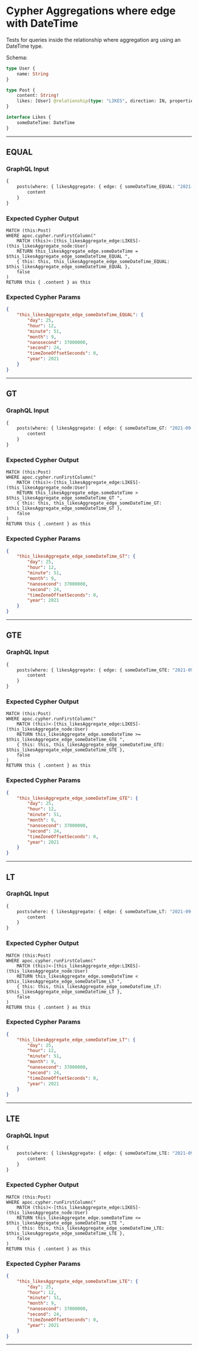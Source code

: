 # Cypher Aggregations where edge with DateTime

Tests for queries inside the relationship where aggregation arg using an DateTime type.

Schema:

```graphql
type User {
    name: String
}

type Post {
    content: String!
    likes: [User] @relationship(type: "LIKES", direction: IN, properties: "Likes")
}

interface Likes {
    someDateTime: DateTime
}
```

---

## EQUAL

### GraphQL Input

```graphql
{
    posts(where: { likesAggregate: { edge: { someDateTime_EQUAL: "2021-09-25T12:51:24.037Z" } } }) {
        content
    }
}
```

### Expected Cypher Output

```cypher
MATCH (this:Post)
WHERE apoc.cypher.runFirstColumn("
    MATCH (this)<-[this_likesAggregate_edge:LIKES]-(this_likesAggregate_node:User)
    RETURN this_likesAggregate_edge.someDateTime = $this_likesAggregate_edge_someDateTime_EQUAL ",
    { this: this, this_likesAggregate_edge_someDateTime_EQUAL: $this_likesAggregate_edge_someDateTime_EQUAL },
    false
)
RETURN this { .content } as this
```

### Expected Cypher Params

```json
{
    "this_likesAggregate_edge_someDateTime_EQUAL": {
        "day": 25,
        "hour": 12,
        "minute": 51,
        "month": 9,
        "nanosecond": 37000000,
        "second": 24,
        "timeZoneOffsetSeconds": 0,
        "year": 2021
    }
}
```

---

## GT

### GraphQL Input

```graphql
{
    posts(where: { likesAggregate: { edge: { someDateTime_GT: "2021-09-25T12:51:24.037Z" } } }) {
        content
    }
}
```

### Expected Cypher Output

```cypher
MATCH (this:Post)
WHERE apoc.cypher.runFirstColumn("
    MATCH (this)<-[this_likesAggregate_edge:LIKES]-(this_likesAggregate_node:User)
    RETURN this_likesAggregate_edge.someDateTime > $this_likesAggregate_edge_someDateTime_GT ",
    { this: this, this_likesAggregate_edge_someDateTime_GT: $this_likesAggregate_edge_someDateTime_GT },
    false
)
RETURN this { .content } as this
```

### Expected Cypher Params

```json
{
    "this_likesAggregate_edge_someDateTime_GT": {
        "day": 25,
        "hour": 12,
        "minute": 51,
        "month": 9,
        "nanosecond": 37000000,
        "second": 24,
        "timeZoneOffsetSeconds": 0,
        "year": 2021
    }
}
```

---

## GTE

### GraphQL Input

```graphql
{
    posts(where: { likesAggregate: { edge: { someDateTime_GTE: "2021-09-25T12:51:24.037Z" } } }) {
        content
    }
}
```

### Expected Cypher Output

```cypher
MATCH (this:Post)
WHERE apoc.cypher.runFirstColumn("
    MATCH (this)<-[this_likesAggregate_edge:LIKES]-(this_likesAggregate_node:User)
    RETURN this_likesAggregate_edge.someDateTime >= $this_likesAggregate_edge_someDateTime_GTE ",
    { this: this, this_likesAggregate_edge_someDateTime_GTE: $this_likesAggregate_edge_someDateTime_GTE },
    false
)
RETURN this { .content } as this
```

### Expected Cypher Params

```json
{
    "this_likesAggregate_edge_someDateTime_GTE": {
        "day": 25,
        "hour": 12,
        "minute": 51,
        "month": 9,
        "nanosecond": 37000000,
        "second": 24,
        "timeZoneOffsetSeconds": 0,
        "year": 2021
    }
}
```

---

## LT

### GraphQL Input

```graphql
{
    posts(where: { likesAggregate: { edge: { someDateTime_LT: "2021-09-25T12:51:24.037Z" } } }) {
        content
    }
}
```

### Expected Cypher Output

```cypher
MATCH (this:Post)
WHERE apoc.cypher.runFirstColumn("
    MATCH (this)<-[this_likesAggregate_edge:LIKES]-(this_likesAggregate_node:User)
    RETURN this_likesAggregate_edge.someDateTime < $this_likesAggregate_edge_someDateTime_LT ",
    { this: this, this_likesAggregate_edge_someDateTime_LT: $this_likesAggregate_edge_someDateTime_LT },
    false
)
RETURN this { .content } as this
```

### Expected Cypher Params

```json
{
    "this_likesAggregate_edge_someDateTime_LT": {
        "day": 25,
        "hour": 12,
        "minute": 51,
        "month": 9,
        "nanosecond": 37000000,
        "second": 24,
        "timeZoneOffsetSeconds": 0,
        "year": 2021
    }
}
```

---

## LTE

### GraphQL Input

```graphql
{
    posts(where: { likesAggregate: { edge: { someDateTime_LTE: "2021-09-25T12:51:24.037Z" } } }) {
        content
    }
}
```

### Expected Cypher Output

```cypher
MATCH (this:Post)
WHERE apoc.cypher.runFirstColumn("
    MATCH (this)<-[this_likesAggregate_edge:LIKES]-(this_likesAggregate_node:User)
    RETURN this_likesAggregate_edge.someDateTime <= $this_likesAggregate_edge_someDateTime_LTE ",
    { this: this, this_likesAggregate_edge_someDateTime_LTE: $this_likesAggregate_edge_someDateTime_LTE },
    false
)
RETURN this { .content } as this
```

### Expected Cypher Params

```json
{
    "this_likesAggregate_edge_someDateTime_LTE": {
        "day": 25,
        "hour": 12,
        "minute": 51,
        "month": 9,
        "nanosecond": 37000000,
        "second": 24,
        "timeZoneOffsetSeconds": 0,
        "year": 2021
    }
}
```

---

